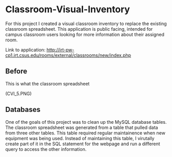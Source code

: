 # Classroom-Visual-Inventory

For this project I created a visual classroom inventory to replace the existing classroom spreadsheet. This application is public facing, intended for campus classroom users looking for more information about their assigned room.

Link to application:
http://irt-pw-cp1.irt.csus.edu/rooms/external/classrooms/new/index.php

## Before

This is what the classroom spreadsheet 

(CVI_5.PNG)

## Databases

One of the goals of this project was to clean up the MySQL database tables. The classroom spreadsheet was generated from a table that pulled data from three other tables. This table required regular maintainence when new equipment was being used. Instead of maintaining this table, I virutally create part of it in the SQL statement for the webpage and run a different query to access the other information.
